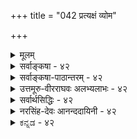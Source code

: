 +++
title = "042 प्रत्यक्षं व्योम"

+++
<details><summary>मूलम्</summary>

प्रत्यक्षं व्योम नीलं नभ इति हि मतिश्चक्षुषैवास्मदादेः कूपोऽसौ रन्ध्रमेतत्पतति खग इहेत्यादिधीश्चात्र मानम् ।  
आधारोऽत्रातपादिर्यदि भवति कथं तस्य चेहेति बोधस्तस्यांशैश्चेत् त्र्यणौ तच्छिथिलगति न च व्योमवागातपादौ ॥ ४२ ॥
</details>

<details><summary>सर्वाङ्कषा - ४२</summary>

T 

I 

एवं क्रमेणाहंकारिकाणां मध्ये सात्त्विकाहंकारिकाणामिन्द्रियाणां परीक्षानन्तरं तामसाहंकारिकस्य शब्दतन्मात्रस्य परीक्षायां प्रसक्तायामपि, तस्यातीन्द्रियत्वेन श्रुत्यैव सिद्धेः पूर्वमेव प्रतिपादितत्वात् (श्लो. 11) तत्राधिकविचाराभावात्, तदनन्तरप्राप्तमाकाशं परीचिक्षिषुः, प्रथमं तत्र प्रमाणमाह - प्रत्यक्षमित्यादिना । **व्योम** = आकाशंम् **प्रत्यक्षम्** = प्रत्यक्षविषयः इति प्रतिज्ञा । तत्र हेतु : - **हि** = यस्मात् नीलं नभः इति मतिः अस्मदादेः चक्षुषैव सिद्धा, अतः व्योम प्रत्यक्षम् इत्यन्वयः । अत्यन्तदूरवर्तिन्याकाशे 'नीलं नभः' इति प्रतीतिः भ्रान्तिः स्यात्, समीपस्थे आकाशे तथा प्रतीतेरभावादित्यत आहकूप इत्यादि । 'असौ कूपः ' इति अन्तरालदेशं निर्दिश्य वदन्ति । एवम् एतत् रन्ध्रम्' इति सूचीरन्धादौ व्यपदिशन्ति । किञ्च दूरे 'खगः इह **पतति'** = डयते इति प्रयुज्यते । अत्र सर्वत्र कूपरन्धेहपदानामाकाशमेवार्थः । इदं सर्वं चाक्षुषमेव, चक्षुरन्वयव्यतिरेकानुविधानात् । अतः - इत्यादिधीश्च **अत्र** = आकाशस्य चाक्षुषप्रत्यक्षत्वे **मानम्** =प्रमाणम् । ननु 'नीलं नभः' इति प्रतीत्या नीलरूपसिद्धावपि, कूपादौ नीलरूपस्याभानात् कथं कूपादीनां चाक्षुषत्वम्, रूपशून्यत्वादिति चेत्, समनन्तरश्लोके विचार्यते इदम् । सूर्यातपादेरेव तथा निर्देशः, तदन्वयव्यतिरेकानुविधानस्यापि सत्त्वादित्यनूद्य दूषयतिआधार इत्यादिना । **अन्न** = उक्तप्रतीतिषु आधार **:** = इहेत्यादिना निर्दिश्यमानः पदार्थः आतपादिः यदि, तर्हि तस्य **च** = तस्याप्यातपस्य 'इह' इति बोधः कथं **भवति** = 'इह सूर्यातपः' इत्यपि प्रतीतिर्दृश्यते । अत्र सूर्यातपस्याप्याधारतया निर्दिश्यमानः 'इह' इत्यत्रेदंपदार्थः कः ? न हि स्वस्य स्वाधारत्वसंभवः, एकस्यैवाधाराधेयभावासंभवात् । शङ्कते - **तस्य** = आतपस्य **अंशैः** = अवयवैः **चेत्** = इहेति निर्देश इति यदि, समाधत्ते - त्र्यणावित्यादि । **तत्** = एवं कथनंं त्र्यणौ **शिथिलगति** = क्षीणप्रक्रियं भवति । 'इह तन्तुषु पटो दृश्यते' इत्यादिव्यवहारात्, अवयविनः अवयवा एव मुख्याधारभूताः । अवयविनः अतिरिक्तत्वे अनतिरिक्तत्वे वा व्यवहारः समानः । अतः अवयविनाम् अवयवा एव मुख्याधाराः । देशस्तु दिगुपाधितया आधारतया व्यपदिश्यते, कालवत् । न च सिद्धान्ते दिशोऽतिरिक्ततयानङ्गीकारात् कथमिदमुच्यत इति वाच्यम्; अतिरिक्ताया दिशोऽनङ्गीकारेऽपि, यस्य तादृशव्यवहारनियामकत्वम्, 



[[88]]

[आकाशाप्रत्यक्षत्वनिरासः ] 

43. 

रूपस्पर्शोज्झितत्वात् न भवति गगनं दर्शनस्पर्शनार्हं 

घ्राणश्रोत्रे रसज्ञाऽप्यवगमयति न द्रव्यम्, अन्यत्त्वबाह्यम् । 

तस्य भूतलादिरूपोपाधिः भविष्यति । अधिकं तु तत्प्रकरणे वक्ष्यते । अतः सर्वाधारः काल इतिवत् दिगपि सर्वाधारा । भूतलादिदेशास्तु दिगुपाधिभूताः, कालस्य सूर्यपरिस्पन्दादिवत् । अतः 'इह आतपः' इत्यत्र आतपाधारतया आतपावयवा एव ' इह' इति निर्दिश्यन्त इति चेत्, आतपत्र्यणुकपर्यन्तमेवं वक्तुं शक्यम् । त्र्यणुकस्य तु आधारतया द्व्यणुको निर्देष्टव्यः । द्व्यणुके महत्त्वाभावेनाप्रत्यक्षत्वात् 'इह' इति निर्देशः न हि संभवति । अतः आतपः न 'इह' पदस्यार्थः । अभ्युपगम्येदमुक्तम् । वस्तुतस्तु - न च आतपादौ **व्योमवाक्** =आकाशब्दः युज्यते । न ह्यनयोः पदयोः पर्यायता कस्यापीष्टा । चक्षुरुन्मीलनसमनन्तरमेव पुरतः आकाशः दृश्यत एव सर्वस्यापि । कूपादिशब्दा अपि अन्तरालप्रदेशमेव वदन्ति । न च पृथिवीभागाभाव एव कूपपदार्थः, भावरूपतयैव सर्वैर्व्यवहारात् । आकाशस्याभावरूपता त्वनुपदं निरस्यते । अतः आकाशः प्रत्यक्षसिद्धः ॥ 

इदमत्र चिन्त्यम् - 'इह कूपो दृश्यते' 'इहाकाशे खगो डयते' इत्यादिव्यवहारे 'इह' शब्दस्यार्थः कः ? ' इह' इत्यस्य पुरोदेशोऽर्थः इति सर्वोऽपि जानाति । तर्हि पुरोदेशपदार्थः कः ? सिद्धान्ते आकाशपदार्थस्य सावयवत्वात्, आकाशावयवा एव 'इह' शब्दस्यार्थो वक्तव्यः । अन्तिमः ' इह' शब्दार्थः आकाशत्र्यणुको वक्तव्यः । ' इह आकाशत्र्यणुकः' इति कथने 'इह' शब्दार्थः कः ? अवयवधारायाः त्र्यणुके विश्रान्त्यङ्गीकारात्, त्र्यणुकस्यावयवाभावात् इहेति कस्य निर्देशः ? अत एतादृशा आक्षेपास्सर्वत्र समाः । इदं सर्वम् आचार्यवर्याणां वैभवप्रदर्शनमात्रपरं शिष्यबुद्धिश्रद्धादिदाढ्यर्थमिति मन्तव्यम् । अतः 'इह' इति सूर्यालोकावच्छिन्नः पुरोभाग एव कथ्यत इति स्वरसम् । अधिकं 64 श्लोके द्रष्टव्यम् ॥ ४२ ॥
</details>


<details><summary>सर्वाङ्कषा-पाठान्तरम् - ४२</summary>

एवं क्रमेणाहंकारिकाणां मध्ये सात्त्विकाहंकारिकाणामिन्द्रियाणां परीक्षानन्तरं तामसाहंकारिकस्य शब्दतन्मात्रस्य परीक्षायां प्रसक्तायामपि, तस्यातीन्द्रियत्वेन श्रुत्यैव सिद्धेः पूर्वमेव प्रतिपादितत्वात्‌ (श्लो.११) तत्राधिकविचाराभावात्‌, तदनन्तरप्राप्तमाकाशं परीचिक्षिषुः, प्रथमं तत्र प्रमाणमाह - प्रत्यक्षमित्यादिना । व्योम = आकाशं प्रत्यक्षम्‌ = प्रत्यक्षविषयः इति प्रतिज्ञा । तत्र हेतुः - हि = यस्मात्‌ नीलं नभः इति मतिः अस्मदादेः चक्षुषैव सिद्धा, अतः व्योम प्रत्यक्षम्‌ इत्यन्वयः । अत्यन्तदूरवर्तिन्याकाशे 'नीलं नभः' इति प्रतीतिः भ्रान्तिः स्यात्‌, समीपस्थे आकाशे तथा प्रतीतेरभावादित्यत आह - कूप इत्यादि । 'असौ कूपः' इति अन्तरालदेशं निर्दिश्य वदन्ति । एवम् 'एतत्‌ रन्ध्रम्‌' इति सूचीरन्ध्रादौ व्यपदिशन्ति । किञ्च दूरे 'खगः इह पतति' = डयते इति प्रयुज्यते । अत्र सर्वत्र कूपरन्ध्रेहपदानामाकाशमेवार्थः । इदं सर्वं चाक्षुषमेव, चक्षुरन्वयव्यतिरेकानुविधानात्‌ । अतः- इत्यादिधीश्च अत्र = आकाशस्य चाक्षुषप्रत्यक्षत्वे मानम्‌ = प्रमाणम्‌ । ननु 'नीलं नभः' इति प्रतीत्या नीलरूपसिद्धावपि, कूपादौ नीलरूपस्याभानात्‌ कथं कूपादीनां चाक्षुषत्वम्‌, रूपशून्यत्वादिति चेत्‌, समनन्तरश्लोके विचार्यते इदम्‌ । सूर्यातपादेरेव तथा निर्देशः, तदन्वयव्यतिरेकानुविधानस्यापि सत्त्वादित्यनूद्य दूषयति - आधार इत्यादिना । अत्र = उक्तप्रतीतिषु आधारः = इहेत्यादिना निर्दिश्यमानः पदार्थः आतपादिः यदि, तर्हिं तस्य च = तस्याप्यातपस्य 'इह' इति बोधः कथं भवति= 'इह सूर्यातपः' इत्यपि प्रतीतिर्दृश्यते । अत्र सूर्यातपस्याप्याधारतया निर्दिश्यमानः 'इह' इत्यत्रेदंपदार्थः कः? न हि स्वस्य स्वाधारत्वसंभवः, एकस्यैवाधाराधेयभावासंभवात्‌ । शङ्कते - तस्य = आतपस्य अंशैः = अवयवैः चेत्‌ = इहेति निर्देश इति यदि, समाधत्ते - त्र्यणावित्यादि । तत्‌ = एवं कथनं त्र्यणौ शिथिलगति = क्षीणप्रक्रियं भवति । 'इह तन्तुषु पटो दृश्यते' इत्यादिव्यवहारात्‌, अवयविनः अवयवा एव मुख्याधारभूताः । अवयविनः अतिरिक्तत्वे अनतिरिक्तत्वे वा व्यवहारः समानः । अतः अवयविनाम्‌ अवयवा एव मुख्याधाराः । देशस्तु दिगुपाधितया आधारतया व्यपदिश्यते, कालवत्‌ । न च सिद्धान्ते दिशोऽतिरिक्ततयानङ्गीकारात्‌ कथमिदमुच्यत इति वाच्यम्‌; अतिरिक्ताया दिशोऽनङ्गीकारेऽपि, यस्य तादृशव्यवहारनियामकत्वम्‌, तस्य भूतलादिरूपोपाधिः भविष्यति । अधिकं तु तत्करणे वक्ष्यते । अतः सर्वाधारः काल इतिवत्‌ दिगपि सर्वाधारा । भूतलादिदेशास्तु दिगुपाधिभूताः, कालस्य सूर्यपरिस्यन्दादिवत्‌ । अतः 'इह आतपः' इत्यत्र आतपाधारतया आतपावयवा एव 'इह' इति निर्दिश्यन्त इति चेत्‌, आतपत्र्यणुकपर्यन्तमेवं वक्तुं शक्यम्‌ । त्र्यणुकस्य तु आधारतया द्व्यणुको निर्देष्टव्यः । द्व्यणुके महत्त्वाभावेनाप्रत्यक्षत्वात्‌ 'इह' इति निर्देशः न हि संभवति । अतः आतपः न 'इह' पदस्यार्थः । अभ्युपगम्येदमुक्तम्‌ । वस्तुतस्तु - न च आतपादौ व्योमवाक्‌ = आकाशशब्दः युज्यते । न ह्यनयोः पदयोः पर्यायता कस्यापीष्टा । चक्षुरुन्मीलनसमनन्तरमेव पुरतः आकाशः दृश्यत एव सर्वस्यापि । कूपादिशब्दा अपि अन्तरालप्रदेशमेव वदन्ति । न च पृथिवीभागाभाव एव कूपपदार्थः, भावरूपतयैव सर्वैर्व्यवहारात्‌ । आकाशस्याभावरूपता त्वनुपदं निरस्यते । अतः आकाशः प्रत्यक्षसिद्धः ॥   
इदमत्र चिन्त्यम्‌- 'इह कृपो दृश्यते' 'इहाकाशे खगो डयते' इत्यादिव्यवहारे 'इह' शब्दस्यार्थः कः? 'इह' इत्यस्य पुरोदेशोऽर्थः इति सर्वोऽपि जानाति । तर्हि पुरोदेशपदार्थः कः? सिद्धान्ते आकाशपदार्थस्य सावयवत्वात्‌, आकाशावयवा एव 'इह'शब्दस्यार्थो वक्तव्यः । अन्तिमः 'इह' शब्दार्थः आकाशत्र्यणुको वक्तव्यः । 'इह आकाशत्र्यणुकः' इति कथने 'इह' शब्दार्थः कः? अवयवधारायाः त्र्यणुके विश्रान्तयङ्गीकारात्‌, त्र्यणुकस्यावयवाभावात्‌ इहेति कस्य निर्देशः? अत एतादृशा आक्षेपास्सर्वत्र समाः । इदं सर्वम्‌ आचार्यवर्याणां वैभवप्रदर्शनमात्रपरं शिष्यबुद्धिश्रद्धादिदार्ढ्यार्थमिति मन्तव्यम्‌ । अतः 'इह' इति सूर्यालोकावच्छिन्नः पुरोभाग एव कथ्यत इति स्वरसम्‌ । अधिकं श्लोके द्रष्टव्यम्‌ ॥ ४२ ॥
</details>


<details><summary>उत्तमूरु-वीरराघवः अलभ्यलाभः - ४२</summary>

प्रत्यक्षमिति । व्योम - गगनं प्रत्यक्षविषयः, नैल्यादिधीविशेषविषयत्वात् । नीलं नभ इत्यस्मदादिमतेश्चाक्षुषत्वात् । एवं कूपादिधियामपि मानत्वम्; तासामपि चाक्षुषत्वात् । खग इह पततीति - अत्र पक्षी डवत इत्यर्थः । आधार इति । इहेति गम्य - आधारः आतपो वा तत्तद्दिग्विशेषो वेति चेदित्यर्थः । तस्य चेति । आतपस्य चेत्यर्थः । खगादेरिव तस्य आधेयतया इहेति बोधविषयत्वं कथम् । इह खग इतिवत् इहाऽऽतप इत्यपि प्रतीतेः । ननु अवयवावयविभावापन्ने आतपे अवयवांशस्येहेति ग्रहणम् अवयव्यंशस्य चाऽऽतप इति पदेन इति अतिरिक्तावयविवादितार्किकप्रश्नं प्रतिवक्ति तस्यांशैरिति । अंशैश्चेत् - आतपस्यांशमादाय तथा बोधश्चेत्, इह आतपत्रसरेणुरेति प्रतीतौ त्र्यणुकस्यैव त्वन्मते तत्पदग्राह्यतया, तदाधारस्याणोरप्रत्यक्षस्य कथमिहेति ग्रहणम् । अतः तत् अंशवचनं तत्र शिथिलगति - दुर्वचम् । तर्हि इहेति आतपसमुदायग्रहणम्; प्रथमान्तेन तु एकदेशग्रहणमिति चेत् - तत्राह  
नचेति । व्योमादिशब्दस्याऽऽतपादिवाचित्वमातपत्वादिविशेषरूपेण या सामान्यरूपेण वा नानुभूयत इत्यर्थः । इह व्योम्नि खगः आतपः नमः मेघः वायुरित्येवं व्यवहारा हि खगादिसर्वातिरिक्तमाधारं ग्राहयन्तीति । आतपादिरूपत्वे, आकाशस्संभूतः आकाशाद्वायुरित्यादिश्रुत्यनिर्वाह इतीदमास्ताम्, प्रत्यक्षतोऽपिभेदः सिद्ध इति भावः । मलिनत्वेति । शांकरेऽप्युक्तं तलत्वमलिनत्वादि अध्यस्यतीति । गुणिलिङ्गत्वाच्चेति । धर्ममात्रग्राहित्वे नीलं नभ इति पदद्वयं न स्यात् । गुणमात्रग्रहणे 'गुणे शुक्लादयः पुंसि' इति कोशात् नील इति पुल्लिंगं स्यात् । नीलरूपविशिष्टमित्यर्थ एव द्रव्यसमानलिंगतेति । स्मृतिप्रमोष इति । गुणविशिष्टद्रव्यानुभवजनिता स्मृतिः ईषत्संस्कारप्रमोषात् द्रव्यांशं विहाय जातेत्यर्थः । भाष्यसूक्तितात्पर्यव्यञ्जनाय शंकापरिहारौ प्रवर्तयति नन्विति । नभश्शब्दार्थत्वायोगादिति । 'त्र्यात्मकत्वात्तु भूयस्त्वात्', ''वैशेष्यात्तु तद्वादः'' इति पञ्चीकृतगततत्तद्भूयोंशं एव हि तत्तत्छब्दार्थ इति भावः । तर्हि कथं निर्वाहः, तस्मिन् भूयोंशे नैल्याभावादित्यत्रोपपादयति नीलपटेति । यथा पटस्य शुक्लरूपे स्वाभाविकेऽपि रञ्जकद्रव्यगतनैल्यमादाय परम्परासंबन्धेन नैल्यस्य पटद्रव्यस्य च विशेष्यविशेषगभावेन व्यवहारः, तथा नभोनिविष्टपार्थिवांशनैल्यं नभोभूयोंशञ्च विशेष्यविशेषणभावेन गृहीत्वा नीलं नभ इति व्यवहारः । 'नैल्यमिदं नभोनिविष्टपार्थिवांशमादायैव सुवचम्, किं द्रव्यान्तरान्वेषणेनेत्याशयेनैव भाष्यम्, ''आकाशे चाविशेषात्'' (२-२-२३) इत्यत्र ''पञ्चीकरणेन रूपवत्त्वात् चाक्षुषत्वेऽप्यविरोधः'' इति । अस्यायमप्यर्थः - रूपवत्त्वादित्यस्य चाक्षुषत्वेऽन्वयः । रूपवत्त्वप्रयुक्तचाक्षुषत्वे वक्तव्येऽपि पञ्चीकरणसद्भावादविरोध इति । अतः चाक्षुषत्वेऽपीति अपिशब्दप्रयोगात् अचाक्षुत्वमेव भाष्येष्टमिति न शक्यम् । नीरूपस्यापि कालस्य प्रत्यक्षत्वसंमतेः । शिष्टमग्रिमश्लोके । रूपस्य वास्तवस्वाश्रयाशविशेष्यकतयैव ग्रहणमिति च न नियमः, पीतश्शंखः, नीलःपट इत्यादि ग्रहणात् ।  
पतनदेशतया - पतनं डयनम् । पतनक्रियावच्छेदकदेशतया । पतद्वस्त्वधिकरणतयेति नोक्तम् । पक्ष्यादिकं प्रति आकाशस्य मुख्याधारत्वे मानाभावात् । नन्वाधारोऽतातपादिरित्ययुक्तम् ।  
अधोगतिप्रतिबन्धकसंयोगानुयोगित्वरूपाधारत्वस्याऽऽतपे दुर्वचत्वादित्यत्राह इहेतीति । आधारशब्दस्य इहेसि प्रतीयमान इत्यर्थः । आतपादिरेव इहेति प्रतीयमानश्चेदिति पूर्वपक्षिवाक्यार्थः । आधात्वायोग एव, भवति कथमित्यादिनोच्यतो । तस्यांशैश्चेदिति । तद्द्रव्यावयवान् आदाय इहेति प्रत्ययश्चेदित्यर्थः । प्रत्येकमिति । तत्तदेकदेशः इत्यर्थः ॥ ४२ ॥
</details>


<details><summary>सर्वार्थसिद्धिः - ४२</summary>

इन्द्रियचिन्तानन्तरं भूतचिन्ताप्राप्तौ प्रथममाकाशे चार्वाकैरपि संमन्तव्यं प्रमाणविशेषं पुरस्करोति - प्रत्यक्षमिति ॥ कथमित्यत्राह - नीलमिति । धूम्रादेरुपक्षणमेतत् । आरोपितं नभसि तलत्वादिवन्मलिनत्वादिकमिति चेत् - असावारोपश्चाक्षुषोऽन्यो वा ? आद्येऽधिष्ठानमपि चाक्षुषमेष्टव्यम्, अन्यथाऽतिप्रसङ्गात् । द्वितीयस्त्वसंभवी, निमीलिताक्षस्य तादृशारोपादृष्टेः । अत एव अनुमिते नभसि नैल्यारोप इत्यपि निरस्तम् । न च नीलं नभ इति धीरेव नास्ति विश्वविसंवादात् । नाप्यसावचाक्षुषः, अस्मदादिचक्षुर्व्यापारानुविधानात् । नभसि विततानां पार्थिवावयवानां कृष्णगुणमात्रं चक्षुषा गृह्यत इति चेन्न, नीलं नभ इति धर्मिपर्यन्तबुद्धेः, गुणिलिङ्गत्वाच्चात्र नीलादिशब्दनाम् ; एतेन नीलरूपस्मृतिप्रमोषोऽयमिति पक्षोऽपि निरस्तः । ननु नभसि स्वतो नैल्याभावात् पञ्चीकृतेऽप्यस्मिन्नैल्यस्य पार्थिवांशमात्रनिष्ठत्वात् तस्मिन्नेवांशे स्यादसौ चाक्षुषधीः । मैवम् ; तस्य नभश्शब्दार्थत्वायोगात् । नीलपटन्यायस्य चात्र ग्राह्यत्वात् बालातपसन्निधावरुणं नभ इत्यादिबुद्धेः । तत्राप्यरुणातपग्रहणमात्रमिति चेत् ; कस्तर्हि तत्र नभश्शब्दार्थः ? न ह्यनेकार्थोऽयं शब्दः, अनुवृत्तमनतिप्रसङ्गि च निमित्तं दुर्लभम्; पृथिव्यूर्ध्वत्वादेस्तथात्वाभावात् । चन्द्रिकादिविशेषानादरेण विरलावस्थितद्रव्यमात्रं नभ इति चेन्न ; वियति विरला चन्द्रिकेत्यादिपृथग्व्यपदेशात् । वैरल्यदर्शनमपि नभःप्रत्यक्षतामन्तरेण न घटते । तत्तन्मध्यप्रदेशानां तैस्तैरस्पृष्टता हि विरलता ; तथा च मध्यदेशभूतं नभः प्रत्यक्षम् ; परस्परासंयोगमात्रं वैरल्यमिति चेन्न ; भिन्नकालेषु गुणादिषु च विरलधीप्रसङ्गात् । वर्तमानानामासन्नदेशस्थानां द्रव्याणामसंयोगो विरलतेति चेन्न । चन्द्रिकादिष्वसंयुक्ततेजःकणानामासन्नदेशतया नभस एव ग्राह्यत्वात् । विरलविरलतरादिबुद्धौ असंयोगाविशेषे मध्यदेशाल्पत्वभूयस्त्वग्रहणमन्तरेण का गतिः ? दूरदूरतरादिस्थितिरिति चेत् तथाऽपि दूरासन्नदेशतया नभः प्रत्यक्षमेव । दिशस्तत्र देशत्वं स्यादिति चेत्, न, उपाध्यतिरेकिण्यामपि तस्यां प्रत्यक्षत्वस्य नभस्समानचर्चत्वात् । दीर्घेण ह्रस्वेन च स्पष्टुं योग्यत्वमेव दूरत्वमासन्नत्वं च । अतो नात्र प्रदेशबुद्ध्यपेक्षेति चेन्न ; तयोस्तत्तत्स्वरूपत्वेऽतिप्रसङ्गात् । अतिरेके तु देशविशेषस्थित्युपलम्भमन्तरेण तदसिद्धेः । अत्र चाक्षुषमेवोपलम्भान्तरमप्युदाहरति - कूपोऽसाविति । कूपरन्ध्रादयो हि तत्तद्देशविशेषतया सर्वलोकप्रत्यक्षसिद्धाः । आवरणाभावमात्रं तु निरसिष्यते । पत्रिणश्च पतनदेशतया नभः प्रत्यक्षयामः ; तत्र इहप्रत्ययस्यान्यथासिद्धिमाशङ्कते - आधार इति । इहेति प्रतीयमानत्वमात्रमिहाधारत्वम् । परिहरति - कथमिति । इह नभस्यातपादिरिति व्यतिरेकनिर्देशान्नातपादिरिहशब्दार्थः स्यादिति भावः । अत्रोदयनाद्युक्तमाशङ्कते - तस्यांशैरिति । आतपाद्यंशांस्तदाधारीकृत्येत्यर्थः । दूषयति - त्र्यणाविति । परैस्त्र्यणुकानाम-प्रत्यक्षद्व्यणुकाश्रितत्वस्वीकारादंशैरिह प्रतीतिनिर्वाहस्तत्र कुण्ठित इत्यर्थः । माभूत्स्वांशैः त्र्यणुकानामिहेति धीः, त्र्यणुकसमुदायमिहेति निर्दिश्य प्रत्येकं तदाधेयतयोपचर्यतामित्यत्र क्लिष्टगतौ लोकव्यवहारं प्रतिपक्षयति - न चेति । इह नभसि त्र्यणुकम्, इह व्योम्न्यातपः इत्यादिव्यवहारे त्र्यणुकतत्समुदायादिव्यतिरिक्ते कुत्रचिन्नभःपर्यायाणां प्रयोगः प्रसिद्धः । सर्वलोकप्रतीतिव्यवहारोल्लङ्घनं तु सर्वसंक्षोभकं साहसमिति भावः । चश्शङ्काद्योतकोऽवधारणार्थो वा ॥ ४२ ॥
</details>


<details><summary>नरसिंह-देवः आनन्ददायिनी - ४२</summary>

अवसरसंगतिं दर्शयति - इन्द्रियेति । भूतोत्पत्तिक्रमे आकाशस्य प्राथम्यात्(प्राधान्यादाकाशस्य) तन्निरूपणे कर्तव्ये तत्र निरूपणस्य लक्षणप्रमाणाधीनत्वात् घर्मिसाधकं प्रमाणमाहेत्यर्थः । चार्वाकैरपीति - तस्य प्रत्यक्षमात्र(क्षेत्र) प्रमाणवादित्वादिति भावः । तलत्वं(कठिन)कार्यदेशत्वम् । अन्यथेति - अधिष्ठानस्य चाक्षुषत्वाभावेऽपि चाक्षुषरूपाद्यारोपे ह्या(रोपआ)त्मादावपि तथाऽऽरोपप्रसङ्गादिति भावः । असंभवीति - चक्षुर्व्यापारनिरपेक्षो न सम्भवतीत्यर्थः । तदवोपपादयति - निमीलितेति । अत एवेति - अचाक्षुषे चाक्षुषारोपासम्भवादित्यर्थः । किञ्च नीलधियो गुणमात्रविषयत्वे तदधीनव्यवहारस्यापि तन्मात्रविषयत्वान्नीलशब्दस्य नैल्यमात्रविषयस्य नीलं नभ इति क्लीबतां न स्यादित्याह - गुणिलिङ्गत्वाच्चेति । एतेनेति - धर्मिपर्यन्तधी(न्तत्व)दर्शनात् गुणिलिङ्गत्वाच्च नीलादिशब्दानामित्यनेनेत्यर्थः । स्मृतिप्रमोषः - तत्तानवगाहिस्मृतिः । ननु तर्हि स्वतोऽपि नीलरूपस्य विरहात् कथं नीलं नभ इति प्रतीतिस्स्यात् इत्यत्राह - नीलपटन्यायस्येति । स्वतोऽभावेऽपि पार्थिवसम्बन्धात्तथा धीरित्यर्थः । ननु रूपशून्यस्य कथमन्यरूपसम्बन्धेनाऽपि चाक्षुषरूपारोपाधिष्ठानत्वमतिप्रसङ्गादित्यत्राह - बालातपेति । अतिप्रसङ्गस्त्वनुभवबलाद्वार्य इति भावः । नन्वत्रान्य एव नभश्शब्दार्थ इत्यत्राह - न ह्यनेकार्थोऽयमिति । नन्वेकप्रवृत्तिनिमित्तत्वे न नानार्थत्वदोष इत्यत्राह - अनुवृत्तमिति । पृथिव्यूर्ध्वत्वादेरिति । पक्षितरण्यादिगतत्वेनातिप्रसक्तस्य प्रवृत्तिनिमित्तत्वायोगादित्यर्थः; ननु विरलसंस्थानश्चन्द्रिकावयवसङ्घोनभश्शब्दार्थः । वियति विरला चन्द्रिकेति प्रतीतिस्तु वने वृक्षप्रतीतिन्यायेन स्यादित्यत्राह - वैरल्यदर्शनमपीति । वैरल्यस्यैव नभश्शब्दार्थपर्यवसानादिति भावः । ननु संयोगाभाव एव वैरल्यमिति न (भावरूप) नभस्सापेक्षत्वमिति शङ्कते - परस्परेति । भिन्नकालेष्विति । तत्र संयोगाभावस्य सत्त्वादिति भावः । चन्द्रिकादिष्वपि तत्रासन्नदेशः पृथिव्यादिर्न भवतीति नभ एव स देशस्स्यादिति भावः । नन्वस्तु देशस्तत्र नभः; तथाऽपि तद्ग्रहो मास्त्वित्यत्राह - विरलविरलतरेति । अभावे भूयस्त्वाल्पत्वरूपतरतमभावानां स्वतोऽसंभवादिति भावः । ननु संयोगरहितावयवानां दूरदूरतरादिस्थितिरेव संयोगाभावे तारतम्यमिति शङ्कते - दूरदूरतरादीति । ननु दिगेव तत्र देशः स्यादित्याशङ्कते - दिश इति । तत्र किं दिगुपाधिरेव देशस्स्यात् उत तदतिरिक्ता दिगिति विकल्पमभिप्रेत्य तत्राद्ये वियति चन्द्रातपादिवैरल्ये पृथिव्यादीनामुपाधीनामसंभवाद्दिगुपाधिर्देशो न संभवतीति मत्वा द्वितीयं दूषयति - उपाध्यतिरेकिण्यामिति । रूपशून्यतया समानन्यायत्वादित्यर्थः । दीर्घेणेति - दण्डादिनेत्यर्थः । तयोरिति - तथा च देशविशेषज्ञानपूर्वकप्रतीत्या तदतिरिक्ततद्योग्यत्वेन किमिति भावः । नन्वावरणाभावमात्रत्वाद्रन्ध्रस्य न तत्प्रत्यक्षसाधकमित्यत्राह - आवरणाभावमात्रमिति । पतनदेशतयेति - इह विहगः पततीति पतनाधारतयेत्यर्थः । नन्वातपादेः कथमाधारत्वम्? वैरल्यात्; अन्यथा तत्र क्षिप्तपाषाणादेः पतनाभावप्रसङ्गात् इत्यत्राह - इहेति । कुण्ठित इति - द्व्यणुकानामिहेति प्रत्यक्षविषयत्वासंभवादिति भावः । द्व्यणुकसमुदायातपादिष्वाकाशव्यवहारादर्शनात् प्रत्युत भेदव्यवहारात् तत्र विशेषस्यादृष्टचरत्वात् दृष्टविलक्षणातपादिकल्पने तस्यैवाकाशत्वमित्याह - इह नभसीति । अन्यथा घटादिकमपि पटादिधीगोचर इति साहसेन सर्व(लोक)व्यवस्थोच्छेदप्रसङ्ग इति प्रतीतिव्यवहारौ नातिलङ्घ्यावित्याह - सर्वलोकप्रतीतीति ॥ ४२ ॥
</details>


<details><summary>ಕನ್ನಡ - ४२</summary>

56

- 42-

तत्त्व मुक्का कलाप

[आकाशद प्रत्यकत्वसमर्थनॆ

श्लोक 42

इन्द्रियगळ अनन्तर क्रमप्राप्तवाद आकाशद विचारवन्नु हेळुत्ता मॊदलु आकाशद इरुविकॆयल्लि प्रमाणवन्नु हेळुत्तारॆ ... अह्मदादेः चक्षुव हि नीलं नभ इति मतिः नम्मॆल्लरिगू कण्णिनिन्दले आकाश नीलियागिदॆ ऎम्ब अनुभव आगुत्तिरुवुदु प्रसिद्धवष्टॆ. आद्दरिन्द वोम प्रत्यक्षं-आकाश प्रत्यक्ष प्रमाण सिद्ध. अस कूपः एतत् रं इह खगः पतति इत्यादिधीश्च अत्र मानं.-इदु बावि, इदु तूतु, इल्लि हक्कि हारुत्तिदॆ इदु मॊदलाद अनुभव मत्तु व्यवहारवू ई विषयदल्लि प्रमाणवागुत्तदॆ. बावि तूतु ई पदगळु खालि याद ऒन्दु जागवन्नु, अन्दरॆ आकाशद स्थितिविशेषवन्ने हेळुत्तवॆ. पक्षि इल्लि हारुत्तदॆ ऎन्दाग इल्लि ऎन्दु नावु आकाशवन्ने तोरिसुत्तेवॆ. आद्दरिन्द आकाश प्रत्यक्षसिद्ध.

अत्र आतपादिः यदि आधारः, तस्य च इह इति बोधः कथं भवति ई अनुभवदल्लि, सूर्यन बॆळके इल्लि ऎन्दु पक्षिगॆ आधार वागि तोरुत्तदॆ ऎन्दरॆ, आ सूर्यन बॆळकिगू सह इल्लि सूर्यन बॆळकु काणुत्तदॆ इत्यादि अनुभव हेगॆ आगुत्तदॆ. ई अनुभवदल्लि इल्लि ऎन्नुवुदरिन्द नावु अकाशवन्नु ताने निर्देशिसबेकागुत्तदॆ.

तस्य अंशैः चेत् तृण् तत् शिथिलगति बट्टॆयु तन्न अव यववाद दारगळल्लि काणुवन्तॆ, स्थूलद्रव्यगळॆल्लक्कू अदरदर अवयवगळे आधारवागुवुदरिन्द आ सूर्यन बॆळकिन अवयवगळन्ने 'इल्लि' ऎन्दु नावु निर्देशिसुत्तेवॆ. ऎन्दरॆ इणुकदल्लि ई समाधान कुण्ठितवागुत्तदॆ. इणुकद

इणुकद अवयववाद द्वणुकगळन्ने नावु इल्लि इणुक' ऎन्दु हेळिदाग आधारवागि निर्दॆशिसबेकु. द्वणुक अतीन्द्रिय पदार्थवादुदरिन्द हागॆ निर्देरिसलु साध्यविल्ल. आद्दरिन्द आकार प्रत्यक्षसिद्ध. आतपाद् न्यूमवाक् न चि-सूर्यन बॆळकु मुन्तादवुगळल्लि आकाश ऎम्ब व्यवहार समञ्जसव अल्ल. बॆळकु तेजोद्रव्य, अकाश तेजस्सु ऎरडू ऒन्दागलु साध्यवे इल्ल ॥ ४२ ॥
</details>
